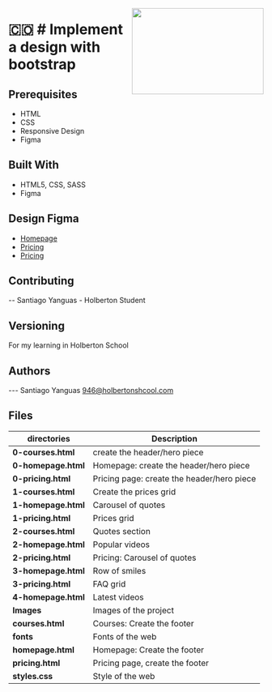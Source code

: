 <p>
<img width="260" height="170" src="https://www.flaticon.com/svg/static/icons/svg/3508/3508286.svg" align="right" >
</p>

# :colombia: # Implement a design with bootstrap

## Prerequisites

- HTML
- CSS
- Responsive Design
- Figma

## Built With

- HTML5, CSS, SASS
- Figma

## Design Figma

- <a href="https://www.figma.com/file/QYQqMYbdpAHL5xTclwJKSI/Homepage?node-id=0%3A1" target="_blank">Homepage</a>
- <a href="https://www.figma.com/file/KLAI53jdYpfFNEy0O79ymB/Pricing?node-id=0%3A1" target="_blank">Pricing</a>
- <a href="https://www.figma.com/file/ivg3abH1HLmMayBgjGg1Qf/Courses?node-id=0%3A1" target="_blank">Pricing</a>

## Contributing

-- Santiago Yanguas - Holberton Student

## Versioning

For my learning in Holberton School

## Authors

--- Santiago Yanguas 946@holbertonshcool.com

## Files

| directories         | Description                                |
| ------------------- | ------------------------------------------ |
| **0-courses.html**  | create the header/hero piece               |
| **0-homepage.html** | Homepage: create the header/hero piece     |
| **0-pricing.html**  | Pricing page: create the header/hero piece |
| **1-courses.html**  | Create the prices grid                     |
| **1-homepage.html** | Carousel of quotes                         |
| **1-pricing.html**  | Prices grid                                |
| **2-courses.html**  | Quotes section                             |
| **2-homepage.html** | Popular videos                             |
| **2-pricing.html**  | Pricing: Carousel of quotes                |
| **3-homepage.html** | Row of smiles                              |
| **3-pricing.html**  | FAQ grid                                   |
| **4-homepage.html** | Latest videos                              |
| **Images**          | Images of the project                      |
| **courses.html**    | Courses: Create the footer                 |
| **fonts**           | Fonts of the web                           |
| **homepage.html**   | Homepage: Create the footer                |
| **pricing.html**    | Pricing page, create the footer            |
| **styles.css**      | Style of the web                           |
